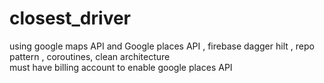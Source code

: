 # closest_driver
using google maps API and Google places API , firebase dagger hilt , repo pattern , coroutines, clean architecture\
must have billing account to enable google places API
